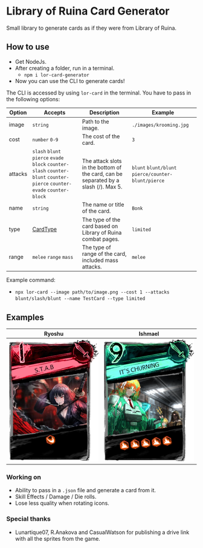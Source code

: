 # Library of Ruina Card Generator

Small library to generate cards as if they were from Library of Ruina.

## How to use

- Get NodeJs.
- After creating a folder, run in a terminal.
  - `npm i lor-card-generator`
- Now you can use the CLI to generate cards!

The CLI is accessed by using `lor-card` in the terminal. You have to pass in the following options:

| Option  | Accepts                                                                                                                   | Description                                                                         | Example                                             |
| ------- | ------------------------------------------------------------------------------------------------------------------------- | ----------------------------------------------------------------------------------- | --------------------------------------------------- |
| image   | `string`                                                                                                                  | Path to the image.                                                                  | `./images/krooming.jpg`                             |
| cost    | `number` `0-9`                                                                                                            | The cost of the card.                                                               | `3`                                                 |
| attacks | `slash` `blunt` `pierce` `evade` `block` `counter-slash` `counter-blunt` `counter-pierce` `counter-evade` `counter-block` | The attack slots in the bottom of the card, can be separated by a slash (/). Max 5. | `blunt` `blunt/blunt` `pierce/counter-blunt/pierce` |
| name    | `string`                                                                                                                  | The name or title of the card.                                                      | `Bonk`                                              |
| type    | [CardType](./src/docs/CardTypes.md)                                                                                       | The type of the card based on Library of Ruina combat pages.                        | `limited`                                           |
| range   | `melee` `range` `mass`                                                                                                    | The type of range of the card, included mass attacks.                               | `melee`                                             |

Example command:

- `npx lor-card --image path/to/image.png --cost 1 --attacks blunt/slash/blunt --name TestCard --type limited`

## Examples

| Ryoshu                             | Ishmael                               |
| ---------------------------------- | ------------------------------------- |
| ![](.//assets/examples/ryoshu.png) | ![](.//assets/examples/sloshmael.png) |

### Working on

- Ability to pass in a `.json` file and generate a card from it.
- Skill Effects / Damage / Die rolls.
- Lose less quality when rotating icons.

### Special thanks

- Lunartique07, R.Anakova and CasualWatson for publishing a drive link with all the sprites from the game.
